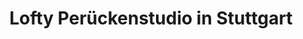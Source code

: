 ---
title: "Lofty Perückenstudio in Stuttgart"
url: /stuttgart/lofty-perueckenstudio-in-stuttgart/
shop: Friseur
---